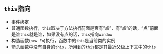 ## `this`指向
* 事件绑定
* 普通函数执行，`this`取决于方法执行前面是否有“点”，有“点”的话，“点”前面是谁`this`就是谁，如果没有点的话，`this`指向`window`
* 构造函数(`new Fn`)执行，函数中的`this`是当前类的实例
* 箭头函数中没有自身的`this`，所用到的`this`都是其最近父级上下文中的`this`

